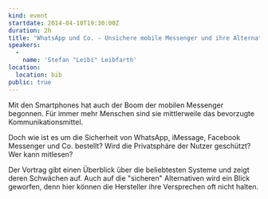 ```yaml
---
kind: event
startdate: 2014-04-10T19:30:00Z
duration: 2h
title: "WhatsApp und Co. - Unsichere mobile Messenger und ihre Alternativen"
speakers:
  -
    name: 'Stefan "Leibi" Leibfarth'
location:
  location: bib
public: true
---
```

Mit den Smartphones hat auch der Boom der mobilen Messenger begonnen.
Für immer mehr Menschen sind sie mittlerweile das bevorzugte
Kommunikationsmittel.

Doch wie ist es um die Sicherheit von WhatsApp, iMessage, Facebook
Messenger und Co. bestellt? Wird die Privatsphäre der Nutzer geschützt?
Wer kann mitlesen?

Der Vortrag gibt einen Überblick über die beliebtesten Systeme und zeigt
deren Schwächen auf. Auch auf die "sicheren" Alternativen wird ein Blick
geworfen, denn hier können die Hersteller ihre Versprechen oft nicht
halten.

